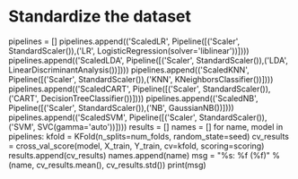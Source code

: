 # Standardize the dataset
pipelines = []
pipelines.append(('ScaledLR', Pipeline([('Scaler', StandardScaler()),('LR',
LogisticRegression(solver='liblinear'))])))
pipelines.append(('ScaledLDA', Pipeline([('Scaler', StandardScaler()),('LDA',
LinearDiscriminantAnalysis())])))
pipelines.append(('ScaledKNN', Pipeline([('Scaler', StandardScaler()),('KNN',
KNeighborsClassifier())])))
pipelines.append(('ScaledCART', Pipeline([('Scaler', StandardScaler()),('CART',
DecisionTreeClassifier())])))
pipelines.append(('ScaledNB', Pipeline([('Scaler', StandardScaler()),('NB',
GaussianNB())])))
pipelines.append(('ScaledSVM', Pipeline([('Scaler', StandardScaler()),('SVM',
SVC(gamma='auto'))])))
results = []
names = []
for name, model in pipelines:
	kfold = KFold(n_splits=num_folds, random_state=seed)
	cv_results = cross_val_score(model, X_train, Y_train, cv=kfold, scoring=scoring)
	results.append(cv_results)
	names.append(name)
	msg = "%s: %f (%f)" % (name, cv_results.mean(), cv_results.std())
	print(msg)